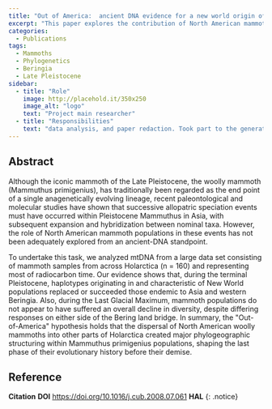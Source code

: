 ```yaml
---
title: "Out of America:  ancient DNA evidence for a new world origin of late quaternary woolly mammoths"
excerpt: "This paper explores the contribution of North American mammoths to the overall phylogeography of the beringian woolly mammoths<!--more-->"
categories:
  - Publications
tags:
  - Mammoths
  - Phylogenetics
  - Beringia
  - Late Pleistocene
sidebar:
  - title: "Role"
    image: http://placehold.it/350x250
    image_alt: "logo"
    text: "Project main researcher"
  - title: "Responsibilities"
    text: "data analysis, and paper redaction. Took part to the generation of the data "
---
```


## Abstract
Although the iconic mammoth of the Late Pleistocene, the woolly mammoth (Mammuthus primigenius), has traditionally been regarded as the end point of a single anagenetically evolving lineage, recent paleontological and molecular studies have shown that successive allopatric speciation events must have occurred within Pleistocene Mammuthus in Asia, with subsequent expansion and hybridization between nominal taxa. However, the role of North American mammoth populations in these events has not been adequately explored from an ancient-DNA standpoint.

To undertake this task, we analyzed mtDNA from a large data set consisting of mammoth samples from across Holarctica (n = 160) and representing most of radiocarbon time. Our evidence shows that, during the terminal Pleistocene, haplotypes originating in and characteristic of New World populations replaced or succeeded those endemic to Asia and western Beringia. Also, during the Last Glacial Maximum, mammoth populations do not appear to have suffered an overall decline in diversity, despite differing responses on either side of the Bering land bridge. In summary, the "Out-of-America" hypothesis holds that the dispersal of North American woolly mammoths into other parts of Holarctica created major phylogeographic structuring within Mammuthus primigenius populations, shaping the last phase of their evolutionary history before their demise.

## Reference
**Citation**
**DOI** https://doi.org/10.1016/j.cub.2008.07.061
**HAL**
{: .notice}
